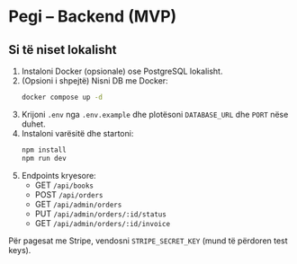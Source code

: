 # Pegi – Backend (MVP)
## Si të niset lokalisht
1) Instaloni Docker (opsionale) ose PostgreSQL lokalisht.
2) (Opsioni i shpejtë) Nisni DB me Docker:
   ```bash
   docker compose up -d
   ```
3) Krijoni `.env` nga `.env.example` dhe plotësoni `DATABASE_URL` dhe `PORT` nëse duhet.
4) Instaloni varësitë dhe startoni:
   ```bash
   npm install
   npm run dev
   ```
5) Endpoints kryesore:
   - GET `/api/books`
   - POST `/api/orders`
   - GET `/api/admin/orders`
   - PUT `/api/admin/orders/:id/status`
   - GET `/api/admin/orders/:id/invoice`

Për pagesat me Stripe, vendosni `STRIPE_SECRET_KEY` (mund të përdoren test keys).
